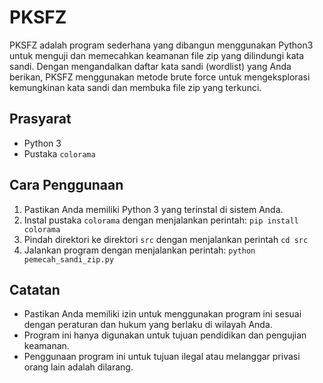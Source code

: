 # PKSFZ

PKSFZ adalah program sederhana yang dibangun menggunakan Python3 untuk menguji dan memecahkan keamanan file zip yang dilindungi kata sandi. Dengan mengandalkan daftar kata sandi (wordlist) yang Anda berikan, PKSFZ menggunakan metode brute force untuk mengeksplorasi kemungkinan kata sandi dan membuka file zip yang terkunci.

## Prasyarat

- Python 3
- Pustaka `colorama`

## Cara Penggunaan

1. Pastikan Anda memiliki Python 3 yang terinstal di sistem Anda.
2. Instal pustaka `colorama` dengan menjalankan perintah: `pip install colorama`
3. Pindah direktori ke direktori `src` dengan menjalankan perintah `cd src`
4. Jalankan program dengan menjalankan perintah: `python pemecah_sandi_zip.py`

## Catatan

- Pastikan Anda memiliki izin untuk menggunakan program ini sesuai dengan peraturan dan hukum yang berlaku di wilayah Anda.
- Program ini hanya digunakan untuk tujuan pendidikan dan pengujian keamanan.
- Penggunaan program ini untuk tujuan ilegal atau melanggar privasi orang lain adalah dilarang.
